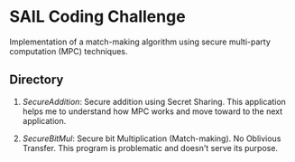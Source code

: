 # SAIL Coding Challenge

Implementation of a match-making algorithm using secure multi-party computation (MPC) techniques.

## Directory

1. *SecureAddition*: Secure addition using Secret Sharing. This application helps me to understand how MPC works and move toward to the next application.

2. *SecureBitMul*: Secure bit Multiplication (Match-making). No Oblivious Transfer. This program is problematic and doesn't serve its purpose.

